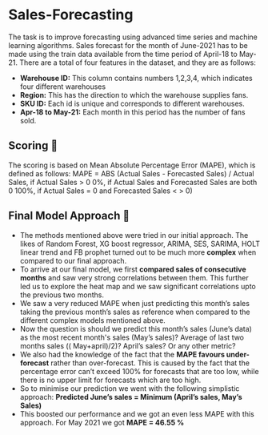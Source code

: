 # Sales-Forecasting

The task is to improve forecasting using advanced time series and machine learning algorithms. Sales forecast for the month of June-2021 has to be made using the train data available from the time period of April-18 to May-21. There are a total of four features in the dataset, and they are as follows:
* **Warehouse ID:** This column contains numbers 1,2,3,4, which indicates
four different warehouses
* **Region:** This has the direction to which the warehouse supplies fans.
* **SKU ID:** Each id is unique and corresponds to different warehouses.
* **Apr-18 to May-21:** Each month in this period has the number of fans
sold.

## Scoring 🥇
The scoring is based on Mean Absolute Percentage Error (MAPE), which is defined as follows:
MAPE = ABS (Actual Sales - Forecasted Sales) / Actual Sales, if Actual Sales > 0
            0%, if Actual Sales and Forecasted Sales are both 0
            100%, if Actual Sales = 0 and Forecasted Sales < > 0)
     
## Final Model Approach 🎯
* The methods mentioned above were tried in our initial approach. The likes of Random Forest, XG boost regressor, ARIMA, SES, SARIMA, HOLT linear trend and FB prophet turned out to be much more **complex** when compared to our final approach.
* To arrive at our final model, we first **compared sales of consecutive months** and saw very strong correlations between them. This further led us to explore the heat map and we saw significant correlations upto the previous two months.
* We saw a very reduced MAPE when just predicting this month’s sales taking the previous month’s sales as reference when compared to the different complex models mentioned above.
* Now the question is should we predict this month’s sales (June’s data) as the most recent month's sales (May’s sales)? Average of last two months sales (( May+april)/2)? April’s sales? Or any other metric?
* We also had the knowledge of the fact that the **MAPE favours under-forecast** rather than over-forecast. This is caused by the fact that the percentage error can’t exceed 100% for forecasts that are too low, while there is no upper limit for forecasts which are too high.
* So to minimise our prediction we went with the following simplistic approach: **Predicted June’s sales = Minimum (April’s sales, May’s Sales)**
* This boosted our performance and we got an even less MAPE with this approach. For May 2021 we got **MAPE = 46.55 %**
